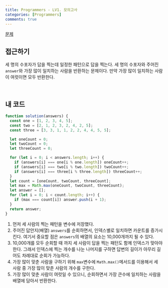 ```yaml
---
title: Programmers - LV1. 모의고사
categories: [Programmers]
comments: true
---
```


[문제](https://programmers.co.kr/learn/courses/30/lessons/42840)

## 접근하기

세 명의 수포자가 답을 찍는데 일정한 패턴으로 답을 찍는다. 세 명의 수포자와 주어진 `answer`와 가장 많이 일치하는 사람을 반환하는 문제이다.
만약 가장 많이 일치하는 사람이 여럿이면 모두 반환한다.

<br>

## 내 코드

```js
function solution(answers) {
  const one = [1, 2, 3, 4, 5];
  const two = [2, 1, 2, 3, 2, 4, 2, 5];
  const three = [3, 3, 1, 1, 2, 2, 4, 4, 5, 5];

  let oneCount = 0;
  let twoCount = 0;
  let threeCount = 0;

  for (let i = 0; i < answers.length; i++) {
    if (answers[i] === one[i % one.length]) oneCount++;
    if (answers[i] === two[i % two.length]) twoCount++;
    if (answers[i] === three[i % three.length]) threeCount++;
  }
  let count = [oneCount, twoCount, threeCount];
  let max = Math.max(oneCount, twoCount, threeCount);
  let answer = [];
  for (let i = 0; i < count.length; i++) {
    if (max === count[i]) answer.push(i + 1);
  }
  return answer;
}
```

1. 먼저 세 사람의 찍는 패턴을 변수에 저장했다.
2. 주어진 답안지(배열) `answers`를 순회하면서, 인덱스별로 일치하면 카운트를 증가시킨다. 여기서 중요할 점은 `answers`의 배열의 요소는 10,000개까지 될 수 있다.
3. 10,000개를 모두 순회할 때 까지 세 사람이 답을 찍는 패턴도 함께 인덱스가 맞아야 한다. 그래서 인덱스에 찍는 개수를 나눈 나머지를 구하면 답변의 길이가 아무리 길어도 차례대로 순회가 가능하다.
4. 가장 많이 맞춘 사람을 구하기 위해 `max`변수에 `Math.max()`메서드를 이용해서 세 사람 중 가장 많이 맞춘 사람의 개수를 구한다.
5. 가장 많이 맞춘 사람이 여럿일 수 있으니, 순회하면서 가장 큰수에 일치하는 사람을 배열에 담아서 반환한다.
